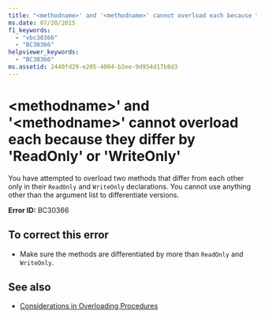 ```yaml
---
title: "<methodname>' and '<methodname>' cannot overload each because they differ by 'ReadOnly' or 'WriteOnly'"
ms.date: 07/20/2015
f1_keywords: 
  - "vbc30366"
  - "BC30366"
helpviewer_keywords: 
  - "BC30366"
ms.assetid: 2440fd29-e205-4004-b2ee-9d954d17b8d3
---
```

# \<methodname>' and '\<methodname>' cannot overload each because they differ by 'ReadOnly' or 'WriteOnly'
You have attempted to overload two methods that differ from each other only in their `ReadOnly` and `WriteOnly` declarations. You cannot use anything other than the argument list to differentiate versions.  
  
 **Error ID:** BC30366  
  
## To correct this error  
  
- Make sure the methods are differentiated by more than `ReadOnly` and `WriteOnly`.  
  
## See also

- [Considerations in Overloading Procedures](../programming-guide/language-features/procedures/considerations-in-overloading-procedures.md)
